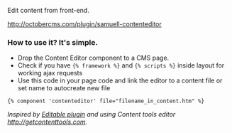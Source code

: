 Edit content from front-end.

http://octobercms.com/plugin/samuell-contenteditor

### How to use it? It's simple. ###

* Drop the Content Editor component to a CMS page.
* Check if you have `{% framework %}` and `{% scripts %}` inside layout for working ajax requests
* Use this code in your page code and link the editor to a content file or set name to autocreate new file

```
{% component 'contenteditor' file="filename_in_content.htm" %}
```

*Inspired by [Editable plugin](http://octobercms.com/plugin/rainlab-editable) and using Content tools editor  http://getcontenttools.com.*

